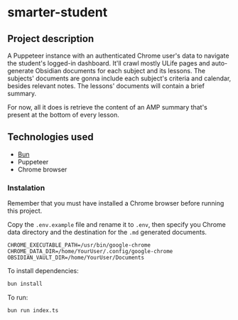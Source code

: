 # smarter-student

## Project description
A Puppeteer instance with an authenticated Chrome user's data to navigate the student's logged-in dashboard. It'll crawl mostly ULife pages and auto-generate Obsidian documents for each subject and its lessons. The subjects' documents are gonna include each subject's criteria and calendar, besides relevant notes. The lessons' documents will contain a brief summary.

For now, all it does is retrieve the content of an AMP summary that's present at the bottom of every lesson.

## Technologies used
- [Bun](https://bun.sh/)
- Puppeteer
- Chrome browser

### Instalation
Remember that you must have installed a Chrome browser before running this project.

Copy the `.env.example` file and rename it to `.env`, then specify you Chrome data directory and the destination for the `.md` generated documents.

```
CHROME_EXECUTABLE_PATH=/usr/bin/google-chrome
CHROME_DATA_DIR=/home/YourUser/.config/google-chrome
OBSIDIAN_VAULT_DIR=/home/YourUser/Documents
```

To install dependencies:

```bash
bun install
```

To run:

```bash
bun run index.ts
```
